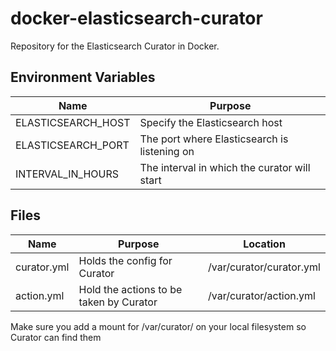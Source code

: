 # docker-elasticsearch-curator
Repository for the Elasticsearch Curator in Docker. 

## Environment Variables

| Name | Purpose |
| ------ | ----- |
| ELASTICSEARCH_HOST | Specify the Elasticsearch host |
| ELASTICSEARCH_PORT | The port where Elasticsearch is listening on |
| INTERVAL_IN_HOURS | The interval in which the curator will start |

## Files

| Name | Purpose | Location |
| ------ | ----- | ----- |
| curator.yml | Holds the config for Curator | /var/curator/curator.yml |
| action.yml | Hold the actions to be taken by Curator | /var/curator/action.yml |

Make sure you add a mount for /var/curator/ on your local filesystem so Curator can find them

